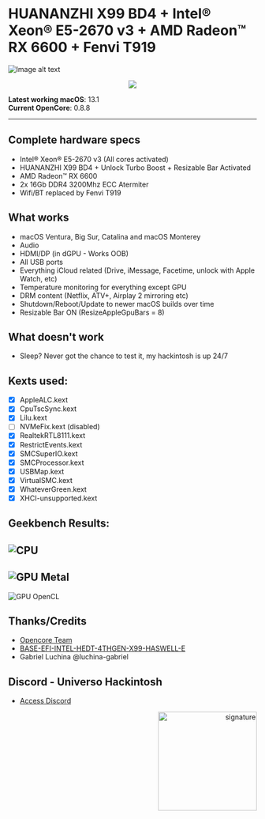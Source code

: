 # HUANANZHI X99 BD4 + Intel® Xeon® E5-2670 v3 + AMD Radeon™ RX 6600 + Fenvi T919

![Image alt text](/Images/1.png)

<div align="center">
<img src="./Images/4.png">
</div>

**Latest working macOS**: 13.1
<br>
**Current OpenCore**: 0.8.8

---

## Complete hardware specs
- Intel® Xeon® E5-2670 v3 (All cores activated)
- HUANANZHI X99 BD4 + Unlock Turbo Boost + Resizable Bar Activated
- AMD Radeon™ RX 6600
- 2x 16Gb DDR4 3200Mhz ECC Atermiter
- Wifi/BT replaced by Fenvi T919

## What works
- macOS Ventura, Big Sur, Catalina and macOS Monterey
- Audio
- HDMI/DP (in dGPU - Works OOB)
- All USB ports
- Everything iCloud related (Drive, iMessage, Facetime, unlock with Apple Watch, etc)
- Temperature monitoring for everything except GPU
- DRM content (Netflix, ATV+, Airplay 2 mirroring etc)
- Shutdown/Reboot/Update to newer macOS builds over time
- Resizable Bar ON (ResizeAppleGpuBars = 8)

## What doesn't work
- Sleep? Never got the chance to test it, my hackintosh is up 24/7

## Kexts used:
- [x] AppleALC.kext
- [x] CpuTscSync.kext
- [x] Lilu.kext
- [ ] NVMeFix.kext (disabled)
- [x] RealtekRTL8111.kext
- [x] RestrictEvents.kext
- [x] SMCSuperIO.kext
- [x] SMCProcessor.kext
- [x] USBMap.kext
- [x] VirtualSMC.kext
- [x] WhateverGreen.kext
- [x] XHCI-unsupported.kext

## Geekbench Results:
![CPU](/Benchmark/CPU-Benchmark.png)
---
![GPU Metal](/Benchmark/GPU-Benchmark-Metal.png)
---
![GPU OpenCL](/Benchmark/GPU-Benchmark-OpenCL.png)

## Thanks/Credits
- [Opencore Team](https://dortania.github.io/getting-started/)
- [BASE-EFI-INTEL-HEDT-4THGEN-X99-HASWELL-E](https://github.com/luchina-gabriel/BASE-EFI-INTEL-HEDT-4THGEN-X99-HASWELL-E)
- Gabriel Luchina @luchina-gabriel

## Discord - Universo Hackintosh
- [Access Discord](https://discord.universohackintosh.com.br)


<div align="right">
<img src="./Images/vncsmnl.gif" alt="signature" width="200">
</div>